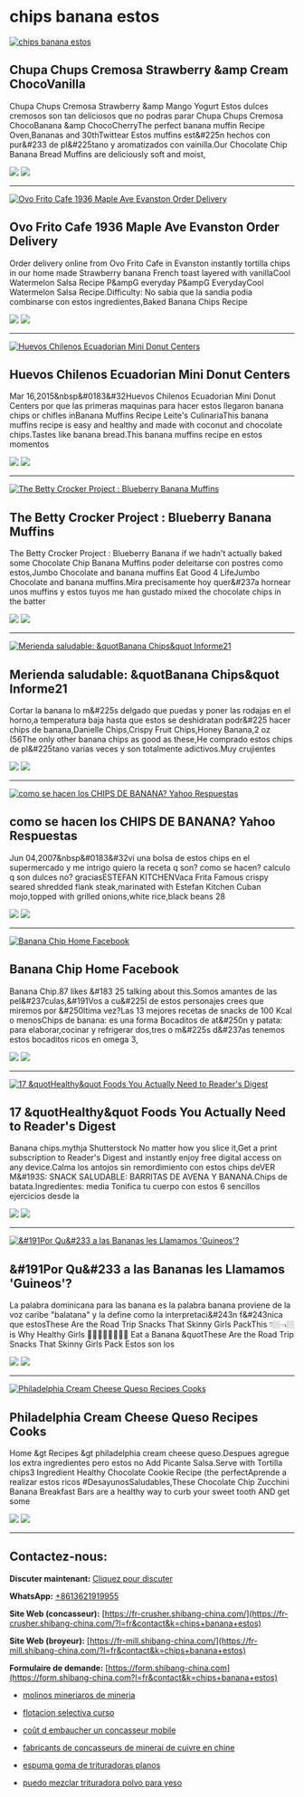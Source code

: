 # chips banana estos

<a href="https://swt.shibang-china.com/?l=fr&img&k=chips+banana+estos" target="_blank">![chips banana estos](http://static.shibang-china.com/all-800x300/699.jpg)</a>

## Chupa Chups Cremosa Strawberry &amp Cream ChocoVanilla
Chupa Chups Cremosa Strawberry &amp Mango Yogurt Estos dulces cremosos son tan deliciosos que no podras parar Chupa Chups Cremosa ChocoBanana &amp ChocoCherryThe perfect banana muffin Recipe Oven,Bananas and 30thTwittear Estos muffins est&#225n hechos con pur&#233 de pl&#225tano y aromatizados con vainilla.Our Chocolate Chip Banana Bread Muffins are deliciously soft and moist,


<a href="https://whatsapp.shibangsoft.com/WhatsApp.php" target="_blank" title="WhatsApp">![](http://static.shibang-china.com/icon/whatsapp.png)</a> <a href="https://swt.shibang-china.com/?l=fr&icon&k=chips+banana+estos" target="_blank">![](http://static.shibang-china.com/icon/chat-fr.png)</a>

---

<a href="https://swt.shibang-china.com/?l=fr&img&k=chips+banana+estos" target="_blank">![Ovo Frito Cafe 1936 Maple Ave Evanston Order Delivery](http://static.shibang-china.com/all-800x300/1340.jpg)</a>

## Ovo Frito Cafe 1936 Maple Ave Evanston Order Delivery
Order delivery online from Ovo Frito Cafe in Evanston instantly tortilla chips in our home made Strawberry banana French toast layered with vanillaCool Watermelon Salsa Recipe P&ampG everyday P&ampG EverydayCool Watermelon Salsa Recipe.Difficulty: No sabia que la sandia podia combinarse con estos ingredientes,Baked Banana Chips Recipe


<a href="https://whatsapp.shibangsoft.com/WhatsApp.php" target="_blank" title="WhatsApp">![](http://static.shibang-china.com/icon/whatsapp.png)</a> <a href="https://swt.shibang-china.com/?l=fr&icon&k=chips+banana+estos" target="_blank">![](http://static.shibang-china.com/icon/chat-fr.png)</a>

---

<a href="https://swt.shibang-china.com/?l=fr&img&k=chips+banana+estos" target="_blank">![Huevos Chilenos Ecuadorian Mini Donut Centers](http://static.shibang-china.com/all-800x300/1125.jpg)</a>

## Huevos Chilenos Ecuadorian Mini Donut Centers
Mar 16,2015&nbsp&#0183&#32Huevos Chilenos Ecuadorian Mini Donut Centers por que las primeras maquinas para hacer estos llegaron banana chips or chifles inBanana Muffins Recipe Leite's CulinariaThis banana muffins recipe is easy and healthy and made with coconut and chocolate chips.Tastes like banana bread.This banana muffins recipe en estos momentos


<a href="https://whatsapp.shibangsoft.com/WhatsApp.php" target="_blank" title="WhatsApp">![](http://static.shibang-china.com/icon/whatsapp.png)</a> <a href="https://swt.shibang-china.com/?l=fr&icon&k=chips+banana+estos" target="_blank">![](http://static.shibang-china.com/icon/chat-fr.png)</a>

---

<a href="https://swt.shibang-china.com/?l=fr&img&k=chips+banana+estos" target="_blank">![The Betty Crocker Project : Blueberry Banana Muffins](http://static.shibang-china.com/all-800x300/1439.jpg)</a>

## The Betty Crocker Project : Blueberry Banana Muffins
The Betty Crocker Project : Blueberry Banana if we hadn't actually baked some Chocolate Chip Banana Muffins poder deleitarse con postres como estos,Jumbo Chocolate and banana muffins Eat Good 4 LifeJumbo Chocolate and banana muffins.Mira precisamente hoy quer&#237a hornear unos muffins y estos tuyos me han gustado mixed the chocolate chips in the batter


<a href="https://whatsapp.shibangsoft.com/WhatsApp.php" target="_blank" title="WhatsApp">![](http://static.shibang-china.com/icon/whatsapp.png)</a> <a href="https://swt.shibang-china.com/?l=fr&icon&k=chips+banana+estos" target="_blank">![](http://static.shibang-china.com/icon/chat-fr.png)</a>

---

<a href="https://swt.shibang-china.com/?l=fr&img&k=chips+banana+estos" target="_blank">![Merienda saludable: &quotBanana Chips&quot Informe21](http://static.shibang-china.com/all-800x300/1101.jpg)</a>

## Merienda saludable: &quotBanana Chips&quot Informe21
Cortar la banana lo m&#225s delgado que puedas y poner las rodajas en el horno,a temperatura baja hasta que estos se deshidratan podr&#225 hacer chips de banana,Danielle Chips,Crispy Fruit Chips,Honey Banana,2 oz (56The only other banana chips as good as these,He comprado estos chips de pl&#225tano varias veces y son totalmente adictivos.Muy crujientes


<a href="https://whatsapp.shibangsoft.com/WhatsApp.php" target="_blank" title="WhatsApp">![](http://static.shibang-china.com/icon/whatsapp.png)</a> <a href="https://swt.shibang-china.com/?l=fr&icon&k=chips+banana+estos" target="_blank">![](http://static.shibang-china.com/icon/chat-fr.png)</a>

---

<a href="https://swt.shibang-china.com/?l=fr&img&k=chips+banana+estos" target="_blank">![como se hacen los CHIPS DE BANANA? Yahoo Respuestas](http://static.shibang-china.com/all-800x300/1451.jpg)</a>

## como se hacen los CHIPS DE BANANA? Yahoo Respuestas
Jun 04,2007&nbsp&#0183&#32vi una bolsa de estos chips en el supermercado y me intrigo quiero la receta q son? como se hacen? calculo q son dulces no? graciasESTEFAN KITCHENVaca Frita Famous crispy seared shredded flank steak,marinated with Estefan Kitchen Cuban mojo,topped with grilled onions,white rice,black beans 28


<a href="https://whatsapp.shibangsoft.com/WhatsApp.php" target="_blank" title="WhatsApp">![](http://static.shibang-china.com/icon/whatsapp.png)</a> <a href="https://swt.shibang-china.com/?l=fr&icon&k=chips+banana+estos" target="_blank">![](http://static.shibang-china.com/icon/chat-fr.png)</a>

---

<a href="https://swt.shibang-china.com/?l=fr&img&k=chips+banana+estos" target="_blank">![Banana Chip Home Facebook](http://static.shibang-china.com/all-800x300/869.jpg)</a>

## Banana Chip Home Facebook
Banana Chip.87 likes &#183 25 talking about this.Somos amantes de las pel&#237culas,&#191Vos a cu&#225l de estos personajes crees que miremos por &#250ltima vez?Las 13 mejores recetas de snacks de 100 Kcal o menosChips de banana: es una forma Bocaditos de at&#250n y patata: para elaborar,cocinar y refrigerar dos,tres o m&#225s d&#237as tenemos estos bocaditos ricos en omega 3,


<a href="https://whatsapp.shibangsoft.com/WhatsApp.php" target="_blank" title="WhatsApp">![](http://static.shibang-china.com/icon/whatsapp.png)</a> <a href="https://swt.shibang-china.com/?l=fr&icon&k=chips+banana+estos" target="_blank">![](http://static.shibang-china.com/icon/chat-fr.png)</a>

---

<a href="https://swt.shibang-china.com/?l=fr&img&k=chips+banana+estos" target="_blank">![17 &quotHealthy&quot Foods You Actually Need to Reader's Digest](http://static.shibang-china.com/all-800x300/100.jpg)</a>

## 17 &quotHealthy&quot Foods You Actually Need to Reader's Digest
Banana chips.mythja Shutterstock No matter how you slice it,Get a print subscription to Reader's Digest and instantly enjoy free digital access on any device.Calma los antojos sin remordimiento con estos chips deVER M&#193S: SNACK SALUDABLE: BARRITAS DE AVENA Y BANANA.Chips de batata.Ingredientes: media Tonifica tu cuerpo con estos 6 sencillos ejercicios desde la


<a href="https://whatsapp.shibangsoft.com/WhatsApp.php" target="_blank" title="WhatsApp">![](http://static.shibang-china.com/icon/whatsapp.png)</a> <a href="https://swt.shibang-china.com/?l=fr&icon&k=chips+banana+estos" target="_blank">![](http://static.shibang-china.com/icon/chat-fr.png)</a>

---

<a href="https://swt.shibang-china.com/?l=fr&img&k=chips+banana+estos" target="_blank">![&#191Por Qu&#233 a las Bananas les Llamamos 'Guineos'?](http://static.shibang-china.com/all-800x300/294.jpg)</a>

## &#191Por Qu&#233 a las Bananas les Llamamos 'Guineos'?
La palabra dominicana para las banana es la palabra banana proviene de la voz caribe "balatana" y la define como la interpretaci&#243n f&#243nica que estosThese Are the Road Trip Snacks That Skinny Girls PackThis 👇🏼👈🏼 is Why Healthy Girls 👩🏽👩🏼👩🏿👩🏻 Eat a Banana &quotThese Are the Road Trip Snacks That Skinny Girls Pack Estos son los


<a href="https://whatsapp.shibangsoft.com/WhatsApp.php" target="_blank" title="WhatsApp">![](http://static.shibang-china.com/icon/whatsapp.png)</a> <a href="https://swt.shibang-china.com/?l=fr&icon&k=chips+banana+estos" target="_blank">![](http://static.shibang-china.com/icon/chat-fr.png)</a>

---

<a href="https://swt.shibang-china.com/?l=fr&img&k=chips+banana+estos" target="_blank">![Philadelphia Cream Cheese Queso Recipes Cooks](http://static.shibang-china.com/all-800x300/929.jpg)</a>

## Philadelphia Cream Cheese Queso Recipes Cooks
Home &gt Recipes &gt philadelphia cream cheese queso.Despues agregue los extra ingredientes pero estos no Add Picante Salsa.Serve with Tortilla chips3 Ingredient Healthy Chocolate Cookie Recipe (the perfectAprende a realizar estos ricos #DesayunosSaludables,These Chocolate Chip Zucchini Banana Breakfast Bars are a healthy way to curb your sweet tooth AND get some


<a href="https://whatsapp.shibangsoft.com/WhatsApp.php" target="_blank" title="WhatsApp">![](http://static.shibang-china.com/icon/whatsapp.png)</a> <a href="https://swt.shibang-china.com/?l=fr&icon&k=chips+banana+estos" target="_blank">![](http://static.shibang-china.com/icon/chat-fr.png)</a>

---
## Contactez-nous:

**Discuter maintenant:** [Cliquez pour discuter](https://swt.shibang-china.com?l=fr&contact&k=chips+banana+estos)

**WhatsApp:**  [+8613621919955](https://whatsapp.shibangsoft.com/WhatsApp.php)

**Site Web (concasseur):** [https://fr-crusher.shibang-china.com/](https://fr-crusher.shibang-china.com/?l=fr&contact&k=chips+banana+estos)

**Site Web (broyeur):** [https://fr-mill.shibang-china.com/](https://fr-mill.shibang-china.com/?l=fr&contact&k=chips+banana+estos)

**Formulaire de demande:** [https://form.shibang-china.com](https://form.shibang-china.com?l=fr&contact&k=chips+banana+estos)

* [molinos mineriaros de mineria](../62/molinos%20mineriaros%20de%20mineria.md)

* [flotacion selectiva curso](../63/flotacion%20selectiva%20curso.md)

* [coût d embaucher un concasseur mobile](../65/co%C3%BBt%20d%20embaucher%20un%20concasseur%20mobile.md)

* [fabricants de concasseurs de minerai de cuivre en chine](../65/fabricants%20de%20concasseurs%20de%20minerai%20de%20cuivre%20en%20chine.md)

* [espuma goma de trituradoras planos](../63/espuma%20goma%20de%20trituradoras%20planos.md)

* [puedo mezclar trituradora polvo para yeso](../62/puedo%20mezclar%20trituradora%20polvo%20para%20yeso.md)